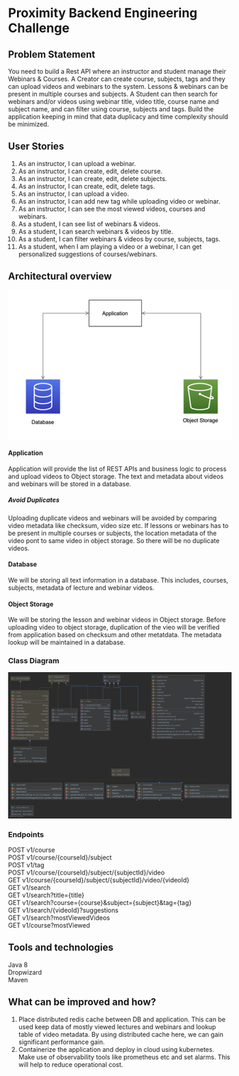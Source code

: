 # Proximity Backend Engineering Challenge

## Problem Statement
You need to build a Rest API where an instructor and student manage their Webinars & Courses. 
A Creator can create course, subjects, tags and they can upload videos and webinars to the system. 
Lessons & webinars can be present in multiple courses and subjects. 
A Student can then search for webinars and/or videos using webinar title, video title, course name and subject name, and can filter using course, subjects and tags. 
Build the application keeping in mind that data duplicacy and time complexity should be minimized.

## User Stories
1. As an instructor, I can upload a webinar.
2. As an instructor, I can create, edit, delete course.
3. As an instructor, I can create, edit, delete subjects.
4. As an instructor, I can create, edit, delete tags.
5. As an instructor, I can upload a video.
6. As an instructor, I can add new tag while uploading video or webinar.
7. As an instructor, I can see the most viewed videos, courses and webinars.
8. As a student, I can see list of webinars & videos.
9. As a student, I can search webinars & videos by title.
10. As a student, I can filter webinars & videos by course, subjects, tags.
11. As a student, when I am playing a video or a webinar, I can get personalized suggestions of courses/webinars.

## Architectural overview
![Design](Design.png)

#### Application
Application will provide the list of REST APIs and business logic to process and upload videos to Object storage.
The text and metadata about videos and webinars will be stored in a database.
##### Avoid Duplicates
Uploading duplicate videos and webinars will be avoided by comparing video metadata like checksum, video size etc.
If lessons or webinars has to be present in multiple courses or subjects, the location metadata of the video pont to same video in object storage. So there will be no duplicate videos.
#### Database
We will be storing all text information in a database. This includes, courses, subjects, metadata of lecture and webinar videos.
#### Object Storage
We will be storing the lesson and webinar videos in Object storage. Before uploading video to object storage, duplication of the vieo will be verified from application based on checksum and other metatdata.
The metadata lookup will be maintained in a database.

### Class Diagram
![Class Diagram](ClassDiagram.png)

### Endpoints
POST v1/course  
POST v1/course/{courseId}/subject  
POST v1/tag  
POST v1/course/{courseId}/subject/{subjectId}/video  
GET v1/course/{courseId}/subject/{subjectId}/video/{videoId}  
GET v1/search  
GET v1/search?title={title}  
GET v1/search?course={course}&subject={subject}&tag={tag}   
GET v1/search/{videoId}?suggestions  
GET v1/search?mostViewedVideos  
GET v1/course?mostViewed  


## Tools and technologies
Java 8  
Dropwizard  
Maven  

## What can be improved and how?
1. Place distributed redis cache between DB and application. 
This can be used keep data of mostly viewed lectures and webinars and lookup table of video metadata.
By using distributed cache here, we can gain significant performance gain.
2. Containerize the application and deploy in cloud using kubernetes. 
Make use of observability tools like prometheus etc and set alarms.
This will help to reduce operational cost.

